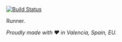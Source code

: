 [![Build Status](https://travis-ci.org/justojs/justo-runner.svg)](https://travis-ci.org/justojs/justo-runner)

Runner.

*Proudly made with ♥ in Valencia, Spain, EU.*
